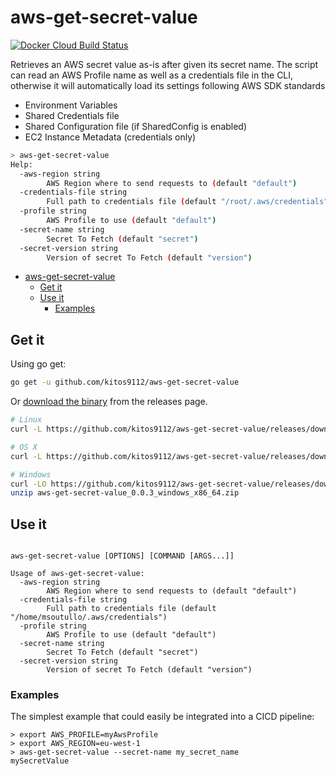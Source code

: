 # aws-get-secret-value

[![Docker Cloud Build Status](https://img.shields.io/docker/cloud/build/kitos9112/aws-get-secret-value.svg)](https://hub.docker.com/r/kitos9112/aws_get_secret_value/tags)

Retrieves an AWS secret value as-is after given its secret name. The script can read an AWS Profile name as well as a credentials file in the CLI, otherwise it will automatically load its settings following AWS SDK standards

* Environment Variables
* Shared Credentials file
* Shared Configuration file (if SharedConfig is enabled)
* EC2 Instance Metadata (credentials only)

```bash
> aws-get-secret-value
Help:
  -aws-region string
        AWS Region where to send requests to (default "default")
  -credentials-file string
        Full path to credentials file (default "/root/.aws/credentials")
  -profile string
        AWS Profile to use (default "default")
  -secret-name string
        Secret To Fetch (default "secret")
  -secret-version string
        Version of secret To Fetch (default "version")
```
<!-- TOC -->

- [aws-get-secret-value](#app)
  - [Get it](#get-it)
  - [Use it](#use-it)
    - [Examples](#examples)

<!-- /TOC -->

## Get it

Using go get:

```bash
go get -u github.com/kitos9112/aws-get-secret-value
```

Or [download the binary](https://github.com/kitos9112/aws-get-secret-value/releases/latest) from the releases page.

```bash
# Linux
curl -L https://github.com/kitos9112/aws-get-secret-value/releases/download/0.0.3/aws-get-secret-value_0.0.3_linux_x86_64.tar.gz | tar xz

# OS X
curl -L https://github.com/kitos9112/aws-get-secret-value/releases/download/0.0.3/aws-get-secret-value_0.0.3_osx_x86_64.tar.gz | tar xz

# Windows
curl -LO https://github.com/kitos9112/aws-get-secret-value/releases/download/0.0.3/aws-get-secret-value_0.0.3_windows_x86_64.zip
unzip aws-get-secret-value_0.0.3_windows_x86_64.zip
```

## Use it

```text

aws-get-secret-value [OPTIONS] [COMMAND [ARGS...]]

Usage of aws-get-secret-value:
  -aws-region string
    	AWS Region where to send requests to (default "default")
  -credentials-file string
    	Full path to credentials file (default "/home/msoutullo/.aws/credentials")
  -profile string
    	AWS Profile to use (default "default")
  -secret-name string
    	Secret To Fetch (default "secret")
  -secret-version string
    	Version of secret To Fetch (default "version")
```

### Examples

The simplest example that could easily be integrated into a CICD pipeline:

```shell
> export AWS_PROFILE=myAwsProfile
> export AWS_REGION=eu-west-1
> aws-get-secret-value --secret-name my_secret_name
mySecretValue
```
